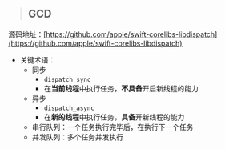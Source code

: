 > ## GCD

源码地址：[https://github.com/apple/swift-corelibs-libdispatch](https://github.com/apple/swift-corelibs-libdispatch)

* 关键术语：
  * 同步
    * `dispatch_sync`
    * 在**当前线程**中执行任务，**不具备**开启新线程的能力
  * 异步
    * `dispatch_async`
    * 在**新的线程**中执行任务，**具备**开新线程的能力
  * 串行队列：一个任务执行完毕后，在执行下一个任务
  * 并发队列：多个任务并发执行



